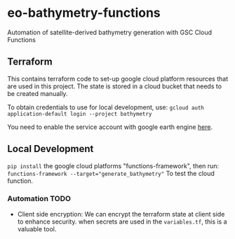 # eo-bathymetry-functions
Automation of satellite-derived bathymetry generation with GSC Cloud Functions

## Terraform
This contains terraform code to set-up google cloud platform resources that are used in this
project. The state is stored in a cloud bucket that needs to be created manually. 

To obtain credentials to use for local development, use:
```gcloud auth application-default login --project bathymetry```

You need to enable the service account with google earth engine
[here](https://developers.google.com/earth-engine/guides/service_account).

## Local Development
`pip install` the google cloud platforms "functions-framework", then run:
```functions-framework --target="generate_bathymetry"```
To test the cloud function.

### Automation TODO
- Client side encryption: We can encrypt the terraform state at client side to enhance security.
    when secrets are used in the `variables.tf`, this is a valuable tool.